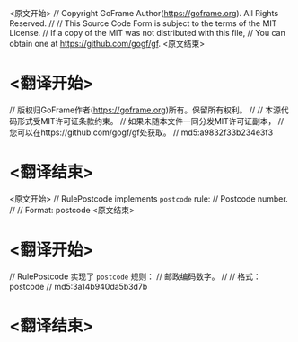 
<原文开始>
// Copyright GoFrame Author(https://goframe.org). All Rights Reserved.
//
// This Source Code Form is subject to the terms of the MIT License.
// If a copy of the MIT was not distributed with this file,
// You can obtain one at https://github.com/gogf/gf.
<原文结束>

# <翻译开始>
// 版权归GoFrame作者(https://goframe.org)所有。保留所有权利。
//
// 本源代码形式受MIT许可证条款约束。
// 如果未随本文件一同分发MIT许可证副本，
// 您可以在https://github.com/gogf/gf处获取。
// md5:a9832f33b234e3f3
# <翻译结束>


<原文开始>
// RulePostcode implements `postcode` rule:
// Postcode number.
//
// Format: postcode
<原文结束>

# <翻译开始>
// RulePostcode 实现了 `postcode` 规则：
// 邮政编码数字。
//
// 格式：postcode
// md5:3a14b940da5b3d7b
# <翻译结束>

